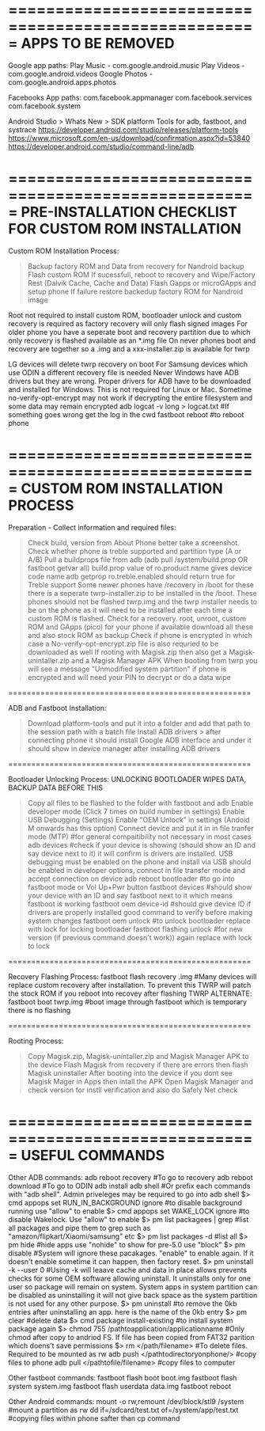 =====================================================
APPS TO BE REMOVED
=====================================================

Google app paths:
Play Music - com.google.android.music
Play Videos - com.google.android.videos
Google Photos - com.google.android.apps.photos

Facebooks App paths:
com.facebook.appmanager
com.facebook.services
com.facebook.system

Android Studio > Whats New > SDK platform Tools for adb, fastboot, and systrace
https://developer.android.com/studio/releases/platform-tools
https://www.microsoft.com/en-us/download/confirmation.aspx?id=53840
https://developer.android.com/studio/command-line/adb

=====================================================
PRE-INSTALLATION CHECKLIST FOR CUSTOM ROM INSTALLATION
=====================================================

Custom ROM Installation Process:
> Backup factory ROM and Data from recovery for Nandroid backup
> Flash custom ROM
> If sucessfull, reboot to recovery and Wipe/Factory Rest (Dalvik Cache, Cache and Data)
> Flash Gapps or microGApps and setup phone
> If failure restore backedup factory ROM for Nandroid image

Root not required to install custom ROM, bootloader unlock and custom recovery is required as factory recovery will only flash signed images
For older phone you have a seperate boot and recovery partition due to which only recovery is flashed available as an *.img file
On never phones boot and recovery are together so a .img and a xxx-installer.zip is available for twrp

LG devices will delete twrp recovery on boot
For Samsung devices which use ODIN a different recovery file is needed
Never Windows have ADB drivers but they are wrong. Proper drivers for ADB have to be downloaded and installed for Windows. This is not required for Linux or Mac.
Sometime no-verify-opt-encrypt may not work if decrypting the entire filesystem and some data may remain encrypted
adb logcat -v long > logcat.txt #If something goes wrong get the log in the cwd
fastboot reboot #to reboot phone

=====================================================
CUSTOM ROM INSTALLATION PROCESS
=====================================================

Preparation - Collect information and required files:
> Check build, version from About Phone better take a screenshot. Check whether phone is treble supported and partition type (A or A/B)
> Pull a buildprops file from adb (adb pull /system/build.prop OR fastboot getvar all)
> build.prop value of ro.product.name gives device code name
> adb getprop ro.treble.enabled should return true for Treble support
> Some newer phones have /recovery in /boot for these there is a seperate twrp-installer.zip to be installed in the /boot. These phones should not be flashed twrp.img and the twrp installer needs to be on the phone as it will need to be installed after each time a custom ROM is flashed.
> Check for a recovery. root, unroot, custom ROM and GApps (pico) for your phone if available download all these and also stock ROM as backup
> Check if phone is encrypted in which case a No-verify-opt-encrypt.zip file is also requried to be downloaded as well
> If rooting with Magisk.zip then also get a Magisk-unintaller.zip and a Magisk Manager APK
> When booting from twrp you will see a message "Unmodified system partition" if phone is encrypted and will need your PIN to decrypt or do a data wipe

=====================================================

ADB and Fastboot Installation:
> Download platform-tools and put it into a folder and add that path to the session path with a batch file
> Install ADB drivers > after connecting phone it should install Google ADB interface
	<phone name> and under it <phone name ADB interface> should show in device manager after installing ADB drivers

=====================================================

Bootloader Unlocking Process: UNLOCKING BOOTLOADER WIPES DATA, BACKUP DATA BEFORE THIS
> Copy all files to be flashed to the folder with fastboot and adb
> Enable developer mode (Click 7 times on build number in settings)
> Enable USB Debugging (Settings)
> Enable "OEM Unlock" in settings (Andoid M onwards has this option)
> Connect device and put it in in file tranfer mode (MTP) #for general compaitibility not necessary in most cases
adb devices #check if your device is showing (should show an ID and say device next to it) it will confirm is drivers are installed. USB debugging must be enabled on the phone and install via USB should be enabled in developer options, connect in file transfer mode  and accept connection on device
adb reboot bootloader #to go into fastboot mode or Vol Up+Pwr button
fastboot devices #should show your device with an ID and say fastboot next to it which means fastboot is working
fastboot oem device-id #should give device ID if drivers are properly installed good command to verify before making system changes
fastboot oem unlock #to unlock bootloader replace with lock for locking bootloader
fastboot flashing unlock #for new version (if previous command doesn't work)) again replace with lock to lock

=====================================================

Recovery Flashing Process:
fastboot flash recovery <filename>.img #Many devices will replace custom recovery after installation. To prevent this TWRP will patch the stock ROM if you reboot into recovey after flashing TWRP
ALTERNATE:
fastboot boot twrp.img #boot image through fastboot which is temporary there is no flashing

=====================================================

Rooting Process:
> Copy Magisk.zip, Magisk-unintaller.zip and Magisk Manager APK to the device
> Flash Magisk from recovery if there are errors then flash Magisk uninstaller
> After booting into the device if you dont see Magisk Mager in Apps then intall the APK
> Open Magisk Manager and check version for instll verification and also do Safely Net check

=====================================================
USEFUL COMMANDS
=====================================================

Other ADB commands:
adb reboot recovery #To go to recovery
adb reboot download #To go to ODIN
adb install <packagename>
adb shell #Or prefix each commands with "adb shell". Admin priveleges may be required to go into adb shell
$> cmd appops set <pkgname> RUN_IN_BACKGROUND ignore #to disable background running use "allow" to enable 
$> cmd appops set <pkgname> WAKE_LOCK ignore #to disable Wakelock. Use "allow" to enable
$> pm list packagees | grep <pkgname> #list all packages and pipe them to grep such as "amazon/flipkart/Xiaomi/samsung" etc
$> pm list packages -d #list all
$> pm hide <pkgname> #hide apps use "nohide" to show for pre-5.0 use "block"
$> pm disable <packagename> #System will ignore these pacakages. "enable" to enable again. If it doesn't enable sometime it can happen, then factory reset.
$> pm uninstall -k --user 0 <name of package> #Using -k will leaave cache and data in place allows prevents checks for some OEM software allowing uninstall. It uninstalls only for one user so package will remain on system. System apps in system partition can be disabled as uninstalling it will not give back space as the system partition is not used for any other purpose.
$> pm uninstall <packagename> #to remove the 0kb entries after uninstalling an app. <packagename> here is the name of the 0kb entry
$> pm clear <pkgname> #delete data
$> cmd package install-existing <name of package> #to install system package again
$> chmod 755 /pathtoapplication/applicationname #Only chmod after copy to andriod FS. If file has been copied from FAT32 parition which doens't save permissions
$> rm </path/filename> #To delete files. Required to be mounted as rw
adb push <filename> </pathtodirectoryonphone/> #copy files to phone
adb pull </pathtofile/filename> <destination> #copy files to computer

Other fastboot commands:
fastboot flash boot boot.img
fastboot flash system system.img
fastboot flash userdata data.img
fastboot reboot 

Other Android commands:
mount -o rw,remount /dev/block/stl9 /system #mount a partition as rw
dd if=/sdcard/test.txt of=/system/app/test.txt #copying files within phone safter than cp command
